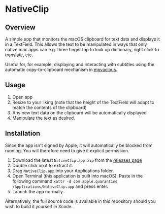 # NativeClip

## Overview

A simple app that monitors the macOS clipboard for text data and displays it in a TextField. This allows the text to be manipulated in ways that only native mac apps can e.g. three finger tap to look up dictionary, right click to translate, etc.

Useful for, for example, displaying and interacting with subtitles using the automatic copy-to-clipboard mechanism in [mpvacious](https://github.com/Ajatt-Tools/mpvacious).

## Usage

1. Open app
2. Resize to your liking (note that the height of the TextField will adapt to match the contents of the clipboard)
3. Any new text data on the clipboard will be automatically displayed
4. Manipulate the text as desired.

## Installation

Since the app isn't signed by Apple, it will automatically be blocked from running. You will therefore need to give it explicit permission.

1. Download the latest `NativeClip.app.zip` from the [releases page](https://github.com/jonathanfox5/NativeClip/releases)
2. Double click on it to extract it.
3. Drag `NativeClip.app` into your Applications folder.
4. Open Terminal (this application is built into macOS). Paste in the following command `xattr -d com.apple.quarantine /Applications/NativeClip.app` and press enter.
5. Launch the app normally.

Alternatively, the full source code is available in this repository should you wish to build it yourself in Xcode.
